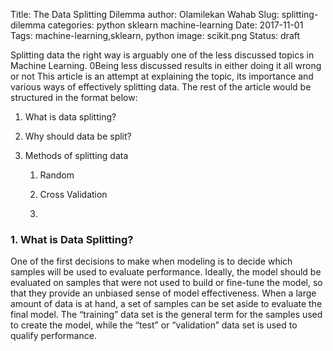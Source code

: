 Title: The Data Splitting Dilemma
author: Olamilekan Wahab
Slug: splitting-dilemma
categories: python sklearn machine-learning
Date: 2017-11-01
Tags: machine-learning,sklearn, python
image: scikit.png 
Status: draft


Splitting data the right way is arguably one of the less discussed topics in Machine Learning. 
0Being less discussed results in either doing it all wrong
or not 
This article is an attempt at explaining the topic, its importance and various ways of effectively splitting data.
The rest of the article would be structured in the format below:

1. What is data splitting?

2. Why should data be split?

3. Methods of splitting data
    1. Random
    
    2. Cross Validation
    
    3. 
    
    

### 1. What is Data Splitting?
One of the first decisions to make when modeling is to decide which samples will be used to evaluate performance. Ideally, the model should be evaluated on samples that were not used to build or fine-tune the model, so that they provide an unbiased sense of model effectiveness. When a large amount of data is at hand, a set of samples can be set aside to evaluate the final model. The “training” data set is the general term for the samples used to create the model, while the “test” or “validation” data set is used to qualify performance.

